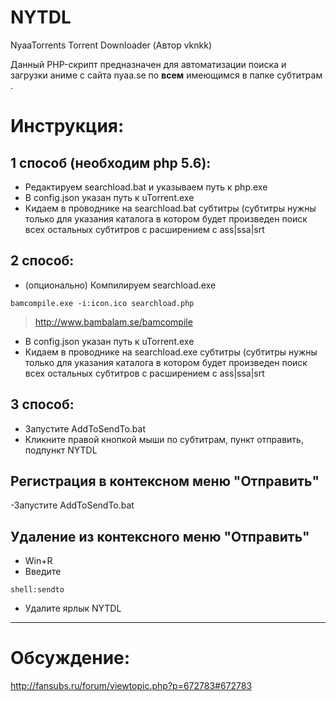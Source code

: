 # NYTDL
NyaaTorrents Torrent Downloader (Автор vknkk)

Данный PHP-скрипт предназначен для автоматизации поиска и загрузки аниме с сайта nyaa.se по **всем** имеющимся в папке субтитрам . 

# Инструкция:

## 1 способ (необходим php 5.6):
- Редактируем searchload.bat и указываем путь к php.exe
- В config.json указан путь к uTorrent.exe
- Кидаем в проводнике на searchload.bat субтитры (субтитры нужны только для указания каталога в котором будет произведен поиск всех остальных субтитров с расширением с  ass|ssa|srt 

## 2 способ:
 - (опционально) Компилируем searchload.exe 
   
```
bamcompile.exe -i:icon.ico searchload.php
```
> http://www.bambalam.se/bamcompile

- В config.json указан путь к uTorrent.exe
- Кидаем в проводнике на searchload.exe субтитры (субтитры нужны только для указания каталога в котором будет произведен поиск всех остальных субтитров с расширением с  ass|ssa|srt

## 3 способ:
 - Запустите AddToSendTo.bat
 - Кликните правой кнопкой мыши по субтитрам, пункт отправить, подпункт NYTDL


## Регистрация в контексном меню "Отправить"
 -Запустите AddToSendTo.bat

## Удаление из контексного меню "Отправить"
- Win+R
- Введите
```
shell:sendto
```
- Удалите ярлык NYTDL

---
# Обсуждение:

http://fansubs.ru/forum/viewtopic.php?p=672783#672783

